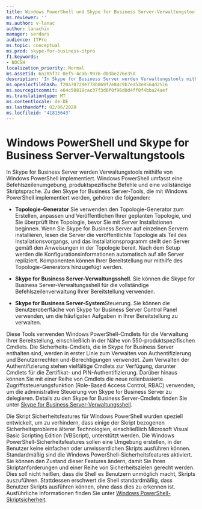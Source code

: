 ```yaml
---
title: Windows PowerShell und Skype for Business Server-Verwaltungstools
ms.reviewer: ''
ms.author: v-lanac
author: lanachin
manager: serdars
audience: ITPro
ms.topic: conceptual
ms.prod: skype-for-business-itpro
f1.keywords:
- NOCSH
localization_priority: Normal
ms.assetid: 6a285f7c-0ef5-4cab-9976-d03be276e35d
description: 'In Skype for Business Server werden Verwaltungstools mithilfe von Windows PowerShell implementiert. Windows PowerShell umfasst eine Befehlszeilenumgebung, produktspezifische Befehle und eine vollständige Skriptsprache. Zu den Skype for Business Server-Tools, die mit Windows PowerShell implementiert werden, gehören die folgenden:'
ms.openlocfilehash: f20a78729e778b069f7e84c9b7ed53e8564d2516
ms.sourcegitcommit: e64c50818cac37f3d6f0f96d0d4ff0f4bba24aef
ms.translationtype: MT
ms.contentlocale: de-DE
ms.lasthandoff: 02/06/2020
ms.locfileid: "41815643"
---
```

# <a name="windows-powershell-and-skype-for-business-server-management-tools"></a>Windows PowerShell und Skype for Business Server-Verwaltungstools
 
In Skype for Business Server werden Verwaltungstools mithilfe von Windows PowerShell implementiert. Windows PowerShell umfasst eine Befehlszeilenumgebung, produktspezifische Befehle und eine vollständige Skriptsprache. Zu den Skype for Business Server-Tools, die mit Windows PowerShell implementiert werden, gehören die folgenden: 
  
- **Topologie-Generator** Sie verwenden den Topologie-Generator zum Erstellen, anpassen und Veröffentlichen Ihrer geplanten Topologie, und Sie überprüft Ihre Topologie, bevor Sie mit Server Installationen beginnen. Wenn Sie Skype for Business Server auf einzelnen Servern installieren, lesen die Server die veröffentlichte Topologie als Teil des Installationsvorgangs, und das Installationsprogramm stellt den Server gemäß den Anweisungen in der Topologie bereit. Nach dem Setup werden die Konfigurationsinformationen automatisch auf alle Server repliziert. Komponenten können Ihrer Bereitstellung nur mithilfe des Topologie-Generators hinzugefügt werden.
    
- **Skype for Business Server-Verwaltungsshell**. Sie können die Skype for Business Server-Verwaltungsshell für die vollständige Befehlszeilenverwaltung Ihrer Bereitstellung verwenden.
    
- **Skype for Business Server-System**Steuerung. Sie können die Benutzeroberfläche von Skype for Business Server Control Panel verwenden, um die häufigsten Aufgaben in Ihrer Bereitstellung zu verwalten.
    
Diese Tools verwenden Windows PowerShell-Cmdlets für die Verwaltung Ihrer Bereitstellung, einschließlich in der Nähe von 550-produktspezifischen Cmdlets. Die Sicherheits-Cmdlets, die in Skype for Business Server enthalten sind, werden in erster Linie zum Verwalten von Authentifizierung und Benutzerrechten und-Berechtigungen verwendet. Zum Verwalten der Authentifizierung stehen vielfältige Cmdlets zur Verfügung, darunter Cmdlets für die Zertifikat- und PIN-Authentifizierung. Darüber hinaus können Sie mit einer Reihe von Cmdlets die neue rollenbasierte Zugriffssteuerungsfunktion (Role-Based Access Control, RBAC) verwenden, um die administrative Steuerung von Skype for Business Server zu delegieren. Details zu den Skype for Business Server-Cmdlets finden Sie unter [Skype for Business Server-Verwaltungsshell](../../manage/management-shell.md).
  
Die Skript Sicherheitsfeatures für Windows PowerShell wurden speziell entwickelt, um zu verhindern, dass einige der Skript bezogenen Sicherheitsprobleme älterer Technologien, einschließlich Microsoft Visual Basic Scripting Edition (VBScript), unterstützt werden. Die Windows PowerShell-Sicherheitsfeatures sollen eine Umgebung erstellen, in der Benutzer keine einfachen oder unwissentlichen Skripts ausführen können. Standardmäßig sind die Windows PowerShell-Sicherheitsfeatures aktiviert. Sie können den Zustand dieser Features ändern, damit Sie Ihren Skriptanforderungen und einer Reihe von Sicherheitszielen gerecht werden. Dies soll nicht heißen, dass die Shell es Benutzern unmöglich macht, Skripts auszuführen. Stattdessen erschwert die Shell standardmäßig, dass Benutzer Skripts ausführen können, ohne dass dies zu erkennen ist. Ausführliche Informationen finden Sie unter [Windows PowerShell-Skriptsicherheit](https://go.microsoft.com/fwlink/p/?LinkId=213145).
  

